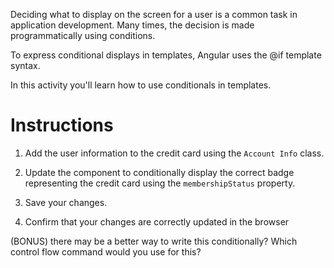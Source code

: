 Deciding what to display on the screen for a user is a common task in application development. Many times, the decision is made programmatically using conditions.

To express conditional displays in templates, Angular uses the @if template syntax.

In this activity you'll learn how to use conditionals in templates.

# Instructions

1. Add the user information to the credit card using the `Account Info` class.

1. Update the component to conditionally display the correct badge representing the credit card using the `membershipStatus` property.

1. Save your changes.

1. Confirm that your changes are correctly updated in the browser

(BONUS) there may be a better way to write this conditionally? Which control flow command would you use for this?
